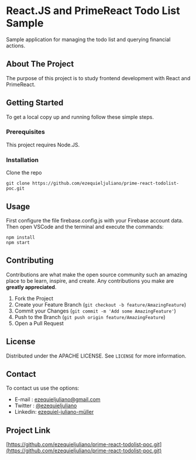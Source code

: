 # React.JS and PrimeReact Todo List Sample
Sample application for managing the todo list and querying financial actions.

## About The Project
The purpose of this project is to study frontend development with React and PrimeReact.

## Getting Started
To get a local copy up and running follow these simple steps.

### Prerequisites
This project requires Node.JS.

### Installation
Clone the repo
```
git clone https://github.com/ezequieljuliano/prime-react-todolist-poc.git
```

## Usage
First configure the file firebase.config.js with your Firebase account data.
Then open VSCode and the terminal and execute the commands:

```
npm install
npm start
```

## Contributing

Contributions are what make the open source community such an amazing place to be learn, inspire, and create. Any contributions you make are **greatly appreciated**.

1. Fork the Project
2. Create your Feature Branch (`git checkout -b feature/AmazingFeature`)
3. Commit your Changes (`git commit -m 'Add some AmazingFeature'`)
4. Push to the Branch (`git push origin feature/AmazingFeature`)
5. Open a Pull Request

## License

Distributed under the APACHE LICENSE. See `LICENSE` for more information.

## Contact

To contact us use the options:
* E-mail  : ezequieljuliano@gmail.com
* Twitter : [@ezequieljuliano](https://twitter.com/ezequieljuliano)
* Linkedin: [ezequiel-juliano-müller](https://www.linkedin.com/in/ezequiel-juliano-müller-43988a4a)

## Project Link
[https://github.com/ezequieljuliano/prime-react-todolist-poc.git](https://github.com/ezequieljuliano/prime-react-todolist-poc.git)